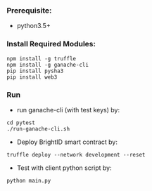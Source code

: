 ### Prerequisite:
* python3.5+

### Install Required Modules:

```
npm install -g truffle
npm install -g ganache-cli
pip install pysha3
pip install web3
```

### Run

* run ganache-cli (with test keys) by:

```
cd pytest
./run-ganache-cli.sh
```

* Deploy BrightID smart contract by:

```
truffle deploy --network development --reset
```

* Test with client python script by:

```
python main.py
```
